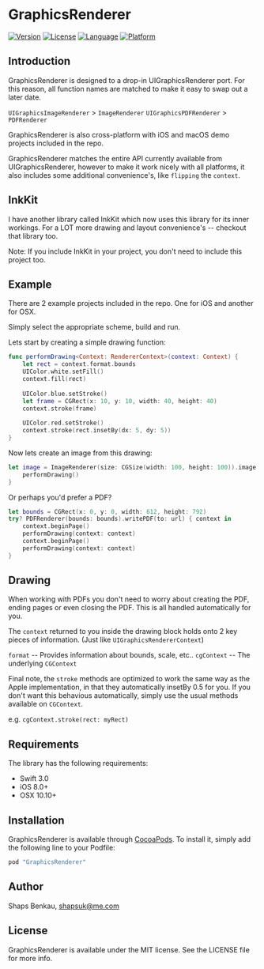 # GraphicsRenderer

[![Version](https://img.shields.io/cocoapods/v/GraphicsRenderer.svg?style=flat)](http://cocoapods.org/pods/GraphicsRenderer)
[![License](https://img.shields.io/cocoapods/l/GraphicsRenderer.svg?style=flat)](http://cocoapods.org/pods/GraphicsRenderer)
[![Language](https://img.shields.io/badge/language-swift_3.0-ff69b4.svg)](http://cocoadocs.org/docsets/GraphicsRenderer)
[![Platform](https://img.shields.io/cocoapods/p/GraphicsRenderer.svg?style=flat)](http://cocoapods.org/pods/GraphicsRenderer)

## Introduction

GraphicsRenderer is designed to a drop-in UIGraphicsRenderer port. For this reason, all function names are matched to make it easy to swap out a later date.

`UIGraphicsImageRenderer` > `ImageRenderer`
`UIGraphicsPDFRenderer` > `PDFRenderer`

GraphicsRenderer is also cross-platform with iOS and macOS demo projects included in the repo.

GraphicsRenderer matches the entire API currently available from UIGraphicsRenderer, however to make it work nicely with all platforms, it also includes some additional convenience's, like `flipping` the `context`. 

## InkKit

I have another library called InkKit which now uses this library for its inner workings. For a LOT more drawing and layout convenience's -- checkout that library too. 

Note: If you include InkKit in your project, you don't need to include this project too.

## Example

There are 2 example projects included in the repo. One for iOS and another for OSX.

Simply select the appropriate scheme, build and run.

Lets start by creating a simple drawing function:

```swift
func performDrawing<Context: RendererContext>(context: Context) {
	let rect = context.format.bounds
    UIColor.white.setFill()
    context.fill(rect)
    
    UIColor.blue.setStroke()
    let frame = CGRect(x: 10, y: 10, width: 40, height: 40)
    context.stroke(frame)
    
    UIColor.red.setStroke()
    context.stroke(rect.insetBy(dx: 5, dy: 5))
}
```

Now lets create an image from this drawing:

```swift
let image = ImageRenderer(size: CGSize(width: 100, height: 100)).image { context in
	performDrawing()
}
```

Or perhaps you'd prefer a PDF?

```swift
let bounds = CGRect(x: 0, y: 0, width: 612, height: 792)
try? PDFRenderer(bounds: bounds).writePDF(to: url) { context in
    context.beginPage()
    performDrawing(context: context)
    context.beginPage()
    performDrawing(context: context)
}
```

## Drawing

When working with PDFs you don't need to worry about creating the PDF, ending pages or even closing the PDF. This is all handled automatically for you.

The `context` returned to you inside the drawing block holds onto 2 key pieces of information. (Just like `UIGraphicsRendererContext`)

`format` -- Provides information about bounds, scale, etc..
`cgContext` --  The underlying `CGContext`

Final note, the `stroke` methods are optimized to work the same way as the Apple implementation, in that they automatically insetBy 0.5 for you. If you don't want this behavious automatically, simply use the usual methods available on `CGContext`. 

e.g. `cgContext.stroke(rect: myRect)`

## Requirements

The library has the following requirements:

* Swift 3.0
* iOS 8.0+
* OSX 10.10+

## Installation

GraphicsRenderer is available through [CocoaPods](http://cocoapods.org). To install
it, simply add the following line to your Podfile:

```ruby
pod "GraphicsRenderer"
```

## Author

Shaps Benkau, shapsuk@me.com

## License

GraphicsRenderer is available under the MIT license. See the LICENSE file for more info.
